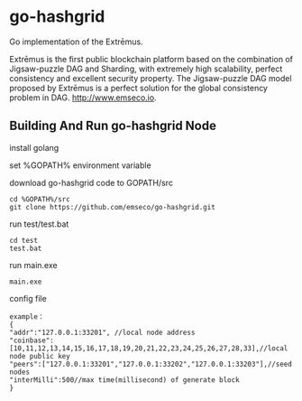 # go-hashgrid

Go implementation of the Extrēmus. 

Extrēmus is the first public blockchain platform based on the combination of Jigsaw-puzzle DAG and Sharding, with extremely high scalability, perfect consistency and excellent security property. The Jigsaw-puzzle DAG model proposed by Extrēmus is a perfect solution for the global consistency problem in DAG. http://www.emseco.io.

## Building And Run go-hashgrid Node

install golang

set %GOPATH% environment variable 

download go-hashgrid code to GOPATH/src

    cd %GOPATH%/src
    git clone https://github.com/emseco/go-hashgrid.git

run test/test.bat

    cd test
    test.bat

run main.exe

	main.exe
	
config file

    example：
    {
	"addr":"127.0.0.1:33201", //local node address
	"coinbase":[10,11,12,13,14,15,16,17,18,19,20,21,22,23,24,25,26,27,28,33],//local node public key
	"peers":["127.0.0.1:33201","127.0.0.1:33202","127.0.0.1:33203"],//seed nodes
	"interMilli":500//max time(millisecond) of generate block
    }
	
